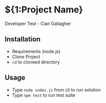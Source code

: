 # ${1:Project Name}
Developer Test - Cian Gallagher

## Installation
 - Requirements (node.js)
 - Clone Project
 - `cd` to cloneed directory

## Usage
 - Type `node index.js` from cli to run solution
 - Type `npm test` to run test suite